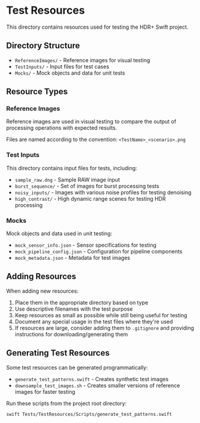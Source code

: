 # Test Resources

This directory contains resources used for testing the HDR+ Swift project.

## Directory Structure

- `ReferenceImages/` - Reference images for visual testing
- `TestInputs/` - Input files for test cases
- `Mocks/` - Mock objects and data for unit tests

## Resource Types

### Reference Images

Reference images are used in visual testing to compare the output of processing operations with expected results. 

Files are named according to the convention: `<TestName>_<scenario>.png`

### Test Inputs

This directory contains input files for tests, including:

- `sample_raw.dng` - Sample RAW image input
- `burst_sequence/` - Set of images for burst processing tests
- `noisy_inputs/` - Images with various noise profiles for testing denoising
- `high_contrast/` - High dynamic range scenes for testing HDR processing

### Mocks

Mock objects and data used in unit testing:

- `mock_sensor_info.json` - Sensor specifications for testing
- `mock_pipeline_config.json` - Configuration for pipeline components
- `mock_metadata.json` - Metadata for test images

## Adding Resources

When adding new resources:

1. Place them in the appropriate directory based on type
2. Use descriptive filenames with the test purpose
3. Keep resources as small as possible while still being useful for testing
4. Document any special usage in the test files where they're used
5. If resources are large, consider adding them to `.gitignore` and providing instructions for downloading/generating them

## Generating Test Resources

Some test resources can be generated programmatically:

- `generate_test_patterns.swift` - Creates synthetic test images
- `downsample_test_images.sh` - Creates smaller versions of reference images for faster testing

Run these scripts from the project root directory:

```
swift Tests/TestResources/Scripts/generate_test_patterns.swift
``` 
